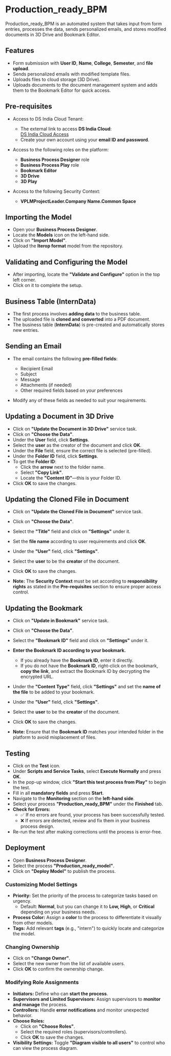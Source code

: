 # Production_ready_BPM  
Production_ready_BPM is an automated system that takes input from form entries, processes the data, sends personalized emails, and stores modified documents in 3D Drive and Bookmark Editor.

## Features  

- Form submission with **User ID**, **Name**, **College**, **Semester**, and **file upload**.  
- Sends personalized emails with modified template files.  
- Uploads files to cloud storage (3D Drive).  
- Uploads documents to the document management system and adds them to the Bookmark Editor for quick access.  

## Pre-requisites  

- Access to DS India Cloud Tenant:  
   - The external link to access **DS India Cloud**:  
      [DS India Cloud Access](https://r1132100693975-indw2-ifwe.3dexperience.3ds.com/#dashboard:3e685cbb-2d29-4182-8b59-a799fe7a4f98/tabId:A8o176KA09QJjqNChWTS/fullscreen:A8ZcDT0A09_a7sN84WEG)  
   - Create your own account using your **email ID and password**.  

- Access to the following roles on the platform:  
   - **Business Process Designer** role  
   - **Business Process Play** role  
   - **Bookmark Editor**  
   - **3D Drive**  
   - **3D Play**  

- Access to the following Security Context:  
   - **VPLMProjectLeader.Company Name.Common Space**  

## Importing the Model  

- Open your **Business Process Designer**.  
- Locate the **Models** icon on the left-hand side.  
- Click on **"Import Model"**.  
- Upload the **Iterop format** model from the repository.  

## Validating and Configuring the Model  

- After importing, locate the **"Validate and Configure"** option in the top left corner.  
- Click on it to complete the setup.  

## Business Table (InternData)  

- The first process involves **adding data** to the business table.  
- The uploaded file is **cloned and converted** into a PDF document.  
- The business table (**InternData**) is pre-created and automatically stores new entries.  

## Sending an Email  

- The email contains the following **pre-filled fields**:  
   - Recipient Email  
   - Subject  
   - Message  
   - Attachments (if needed)  
   - Other required fields based on your preferences  

- Modify any of these fields as needed to suit your requirements.  

## Updating a Document in 3D Drive  

- Click on **"Update the Document in 3D Drive"** service task.  
- Click on **"Choose the Data"**.  
- Under the **User** field, click **Settings**.  
- Select the **user** as the creator of the document and click **OK**.  
- Under the **File** field, ensure the correct file is selected (pre-filled).  
- Under the **Folder ID** field, click **Settings**.  
- To get the **Folder ID**:  
   - Click the **arrow** next to the folder name.  
   - Select **"Copy Link"**.  
   - Locate the **"Content ID"**—this is your Folder ID.  
- Click **OK** to save the changes.  

## Updating the Cloned File in Document  

- Click on **"Update the Cloned File in Document"** service task.  
- Click on **"Choose the Data"**.  
- Select the **"Title"** field and click on **"Settings"** under it.  
- Set the **file name** according to user requirements and click **OK**.  
- Under the **"User"** field, click **"Settings"**.  
- Select the **user** to be the **creator** of the document.  
- Click **OK** to save the changes.  

- **Note:** The **Security Context** must be set according to **responsibility rights** as stated in the **Pre-requisites** section to ensure proper access control.  

## Updating the Bookmark  

- Click on **"Update in Bookmark"** service task.  
- Click on **"Choose the Data"**.  
- Select the **"Bookmark ID"** field and click on **"Settings"** under it.  
- **Enter the Bookmark ID according to your bookmark.**  
   - If you already have the **Bookmark ID**, enter it directly.  
   - If you do not have the **Bookmark ID**, right-click on the bookmark, **copy the link**, and extract the Bookmark ID by decrypting the encrypted URL.  
- Under the **"Content Type"** field, click **"Settings"** and set the **name of the file** to be added to your bookmark.  
- Under the **"User"** field, click **"Settings"**.  
- Select the **user** to be the **creator** of the document.  
- Click **OK** to save the changes.  

- **Note:** Ensure that the **Bookmark ID** matches your intended folder in the platform to avoid misplacement of files.  

## Testing  

- Click on the **Test** icon.  
- Under **Scripts and Service Tasks**, select **Execute Normally** and press **OK**.  
- In the pop-up window, click **"Start this test process from Play"** to begin the test.  
- Fill in all **mandatory fields** and press **Start**.  
- Navigate to the **Monitoring** section on the **left-hand side**.  
- Select your process **"Production_ready_BPM"** under the **Finished** tab.  
- **Check for Errors:**  
   - ✅ If no errors are found, your process has been successfully tested.  
   - ❌ If errors are detected, review and fix them in your business process design.  
- Re-run the test after making corrections until the process is error-free.  

## Deployment  

- Open **Business Process Designer**.  
- Select the process **"Production_ready_model"**.  
- Click on **"Deploy Model"** to publish the process.  

### Customizing Model Settings  

- **Priority:** Set the priority of the process to categorize tasks based on urgency.  
   - Default: **Normal**, but you can change it to **Low, High**, or **Critical** depending on your business needs.  
- **Process Color:** Assign a **color** to the process to differentiate it visually from other models.  
- **Tags:** Add relevant **tags** (e.g., "intern") to quickly locate and categorize the model.  

### Changing Ownership  

- Click on **"Change Owner"**.  
- Select the new owner from the list of available users.  
- Click **OK** to confirm the ownership change.  

### Modifying Role Assignments  

- **Initiators:** Define who can **start the process**.  
- **Supervisors and Limited Supervisors:** Assign supervisors to **monitor and manage** the process.  
- **Controllers:** Handle **error notifications** and monitor unexpected behavior.  
- **Choose Roles:**  
   - Click on **"Choose Roles"**.  
   - Select the required roles (supervisors/controllers).  
   - Click **OK** to save the changes.  
- **Visibility Settings:** Toggle **"Diagram visible to all users"** to control who can view the process diagram.  



